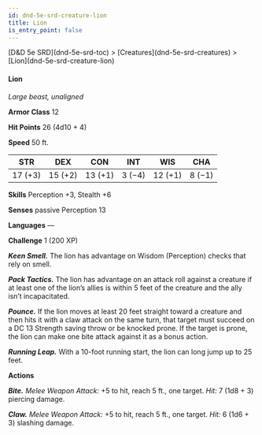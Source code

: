 ```yaml
---
id: dnd-5e-srd-creature-lion
title: Lion
is_entry_point: false
---
```


<breadcrumb>
[D&D 5e SRD](dnd-5e-srd-toc) >  [Creatures](dnd-5e-srd-creatures) > [Lion](dnd-5e-srd-creature-lion)
</breadcrumb>

#### Lion

*Large beast, unaligned*

**Armor Class** 12

**Hit Points** 26 (4d10 + 4)

**Speed** 50 ft.

| STR     | DEX     | CON     | INT    | WIS     | CHA    |
|---------|---------|---------|--------|---------|--------|
| 17 (+3) | 15 (+2) | 13 (+1) | 3 (−4) | 12 (+1) | 8 (−1) |

**Skills** Perception +3, Stealth +6

**Senses** passive Perception 13

**Languages** —

**Challenge** 1 (200 XP)

***Keen Smell.*** The lion has advantage on Wisdom (Perception) checks that rely on smell.

***Pack Tactics.*** The lion has advantage on an attack roll against a creature if at least one of the lion’s allies is within 5 feet of the creature and the ally isn’t incapacitated.

***Pounce.*** If the lion moves at least 20 feet straight toward a creature and then hits it with a claw attack on the same turn, that target must succeed on a DC 13 Strength saving throw or be knocked prone. If the target is prone, the lion can make one bite attack against it as a bonus action.

***Running Leap.*** With a 10-foot running start, the lion can long jump up to 25 feet.

**Actions**

***Bite.*** *Melee Weapon Attack:* +5 to hit, reach 5 ft., one target. *Hit:* 7 (1d8 + 3) piercing damage.

***Claw.*** *Melee Weapon Attack:* +5 to hit, reach 5 ft., one target. *Hit:* 6 (1d6 + 3) slashing damage.

